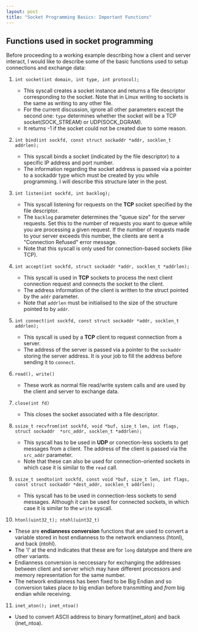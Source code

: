 ```yaml
---
layout: post
title: "Socket Programming Basics: Important Functions"
---
```


## Functions used in socket programming

Before proceeding to a working example  describing how a client and server interact,
I would like to describe some of the basic functions used to setup connections and exchange data:

1. `int socket(int domain, int type, int protocol);`
    - This syscall creates a socket instance and returns a file descriptor corresponding to
      the socket. Note that in Linux writing to sockets is the same as writing to any other
      file.
    - For the current discussion, ignore all other parameters except the second one: `type`
      determines whether the socket will be a TCP socket(SOCK_STREAM) or UDP(SOCK_DGRAM).
    - It returns -1 if the socket could not be created due to some reason.

2. `int bind(int sockfd, const struct sockaddr *addr, socklen_t addrlen);`
    - This syscall binds a socket (indicated by the file descriptor) to a specific IP
      address and port number.
    - The information regarding the socket address is passed via a pointer to a sockaddr
      type which must be created by you while programming. I will describe this structure
      later in the post.

3. `int listen(int sockfd, int backlog);`
    - This syscall listening for requests on the **TCP** socket specified by the file descriptor.
    - The `backlog` parameter determines the "queue size" for the server requests. Set this
      to the number of requests you want to queue while you are processing a given request.
      If the number of requests made to your server exceeds this number, the clients are
      sent a "Connection Refused" error message.
    - Note that this syscall is only used for connection-based sockets (like TCP). 

4. `int accept(int sockfd, struct sockaddr *addr, socklen_t *addrlen);`
    - This syscall is used in **TCP** sockets to process the next client connection request
      and connects the socket to the client.
    - The address information of the client is written to the struct pointed by the `addr`
      parameter.
    - Note that `addrlen` must be initialised to the size of the structure pointed to by
      `addr`.

5. `int connect(int sockfd, const struct sockaddr *addr, socklen_t addrlen);`
    - This syscall is used by a **TCP** client to request connection from a server. 
    - The address of the server is passed via a pointer to the `sockaddr` storing the 
      server address. It is your job to fill the address before sending it to `connect`.

6. `read(), write()`
   - These work as normal file read/write system calls and are used by the client and 
     server to exchange data.

7. `close(int fd)`
   - This closes the socket associated with a file descriptor.

8. `ssize_t recvfrom(int sockfd, void *buf, size_t len, int flags, 
                      struct sockaddr  *src_addr, socklen_t *addrlen);`
   - This syscall has to be used in **UDP** or conection-less sockets to get messages
     from a client. The address of the client is passed via the `src_addr` parameter.
   - Note that these can also be used for connection-oriented sockets in which case it
     is similar to the `read` call.

9. `ssize_t sendto(int sockfd, const void *buf, size_t len, int flags, 
                  const struct sockaddr *dest_addr, socklen_t addrlen);`
   - This syscall has to be used in connection-less sockets to send messages. Although
     it can be used for connected sockets, in which case it is similar to the `write`
     syscall.

10. `htonl(uint32_t); ntohl(uint32_t)`
   - These are **endianness conversion** functions that are used to convert a variable
     stored in host endianness to the network endianness (htonl), and back (ntohl).
   - The 'l' at the end indicates that these are for `long` datatype and there are other
     variants.
   - Endianness conversion is neccessary for exchanging the addresses between client
     and server which may have different processors and memory representation for the same
     number.
   - The network endianness has been fixed to be Big Endian and so conversion takes place 
     *to* big endian before transmitting and *from* big endian while receiving.

11. `inet_aton(); inet_ntoa()`
   - Used to convert ASCII address to binary format(inet_aton) and back (inet_ntoa).


